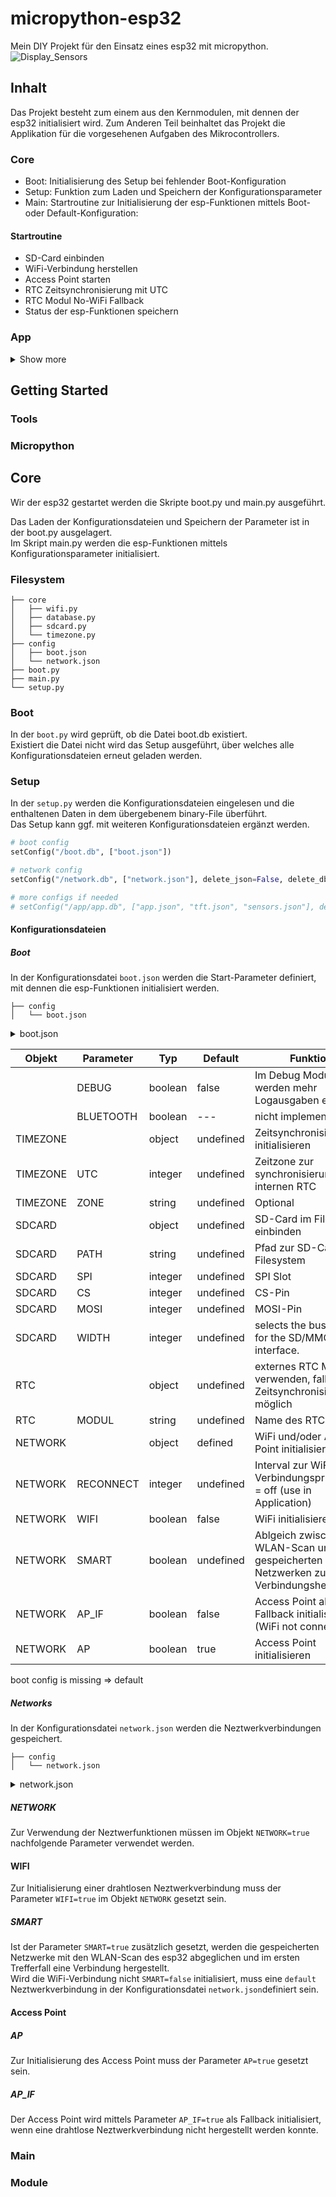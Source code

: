 # micropython-esp32
Mein DIY Projekt für den Einsatz eines esp32 mit micropython.\
![Display_Sensors](https://user-images.githubusercontent.com/91437265/144920786-8a60ea24-bfb9-463e-80cc-e4714e166f22.jpg)

## Inhalt
Das Projekt besteht zum einem aus den Kernmodulen, mit dennen der esp32 initialisiert wird.
Zum Anderen Teil beinhaltet das Projekt die Applikation für die vorgesehenen Aufgaben des Mikrocontrollers.

### Core

* Boot:		Initialisierung des Setup bei fehlender Boot-Konfiguration
* Setup:	Funktion zum Laden und Speichern der Konfigurationsparameter
* Main:		Startroutine zur Initialisierung der esp-Funktionen mittels Boot- oder Default-Konfiguration:

#### Startroutine

* SD-Card einbinden
* WiFi-Verbindung herstellen
* Access Point starten
* RTC Zeitsynchronisierung mit UTC
* RTC Modul No-WiFi Fallback
* Status der esp-Funktionen speichern

### App
<details><summary>Show more</summary>


* Sensoren:		Klasse zur Initialisierung von Sensoren mit I2C, UART
* Scoring:		Klasse zur Auswertung der Sensoren-Messwerte
* Display:  	Klasse zur Verwendung des SPI-Display Treiber ILI9341
* Lightstrip: 	Klasse zur Verwendung von Neopixel
* Applikation:	Funktionsablauf der Anwendung

	#### Initialisierung
	* Konfiguration:	Laden der Applikations-Konfiguration		
	* Sensoren:			Initialisierung und Steuerung der Sensoren mittels Konfigurationsparameter		
	* Lightstrip:		Initialisierung des Lightstrip mittels Konfigurationsparameter		
	* Display:			Initialisierung und Steuerung des Display mittels Konfigurationsparameter
	
	#### Schleifen
	* Speichern der Sensoren-Meßwerte
	* Prüfen und Wiederherstellen der WiFi-Verbindung
	* Displayausgabe der Uhrzeit, Verbindungsstatus, Sensoren-Messwerte und Warnungen
	* TODO: Speichern der Sensoren-Messwerte in einer CSV-Datei
	
	#### Features
	* Leuchtstreifen bei Überschreitung von Sensor-Schwellwerten ansteuern
	* Ausgabe von min. und max. Werten für Temperatur, CO2
	* Ausgabe der Differenz zum letzten Messwert
	* Zeitgesteuertes Zurücksetzen der min. und max. Werte
</details>	

## Getting Started

### Tools

### Micropython

## Core
Wir der esp32 gestartet werden die Skripte boot.py und main.py ausgeführt.

Das Laden der Konfigurationsdateien und Speichern der Parameter ist in der boot.py ausgelagert.\
Im Skript main.py werden die esp-Funktionen mittels Konfigurationsparameter initialisiert.


### Filesystem
```
├── core
│   ├── wifi.py
│   ├── database.py
│   ├── sdcard.py
│   └── timezone.py
├── config
│   ├── boot.json
│   └── network.json
├── boot.py
├── main.py
└── setup.py
```

### Boot
In der ```boot.py``` wird geprüft, ob die Datei boot.db existiert.\
Existiert die Datei nicht wird das Setup ausgeführt, über welches alle Konfigurationsdateien erneut geladen werden.

### Setup
In der ```setup.py``` werden die Konfigurationsdateien eingelesen und die enthaltenen Daten in dem übergebenem binary-File überführt.\
Das Setup kann ggf. mit weiteren Konfigurationsdateien ergänzt werden.
```python
# boot config
setConfig("/boot.db", ["boot.json"])

# network config
setConfig("/network.db", ["network.json"], delete_json=False, delete_db=True)

# more configs if needed
# setConfig("/app/app.db", ["app.json", "tft.json", "sensors.json"], delete_json=False, delete_db=True)
```

#### Konfigurationsdateien

##### Boot
In der Konfigurationsdatei ```boot.json``` werden die Start-Parameter definiert, mit dennen die esp-Funktionen initialisiert werden.

```
├── config
│   └── boot.json
```
<details><summary>boot.json</summary>
<p>

	{
	    "DEBUG"   : true,
	    "TIMEZONE": {
		"UTC"     : 1,
		"ZONE"    : "MESZ - Mitteleuropäische Winterzeit (UTC+1)",
		"SUMMMER" : 3,
		"WINTER"  : 10
	    },
	    "DEVICE" : {
		"TYPE"   : "ESP32-WROVER",
		"BRAND"  : "Tonysa",
		"MODEL"  : "TTGO T8 V1.7.1",
		"PSRAM"  : "8MB",
		"FLASH"  : "4MB",
		"SDCARD" : "Mount on SPI Slot 1",
		"SDSLOT" : "Slot 1 mosi=15, sck=14, dat1=4, dat2=12",
		"SDPINS" : "Pins cs=13, miso=2"
	    },
	    "SDCARD" : {
		"SPI"  : 1,
		"CS"   : 13,
		"MOSI" : 2,
		"PATH" : "/sd"
	    },
	    "RTC" : {
		"MODUL" : "DS1307"
	    },
	    "NETWORK" : {
		"RECONNECT" : 7200,
		"DATABASE"  : "/network.db",
		"DEFAULT"   : "default",
		"WIFI"      : false,
		"SMART"     : true,
		"AP_IF"     : false,
		"AP"        : false
	    },
	     "I2C" : {
		"SLOT" : 1,
		"SDA"  : 21,
		"SCL"  : 22,
		"FREQ" : 400000
	    }
	}

</p>
</details>

| Objekt     | Parameter | Typ     | Default   | Funktion                                                                              |
|------------|-----------|---------|-----------|---------------------------------------------------------------------------------------|
|            | DEBUG     | boolean | false     | Im Debug Modus werden mehr Logausgaben erzeugt                                        |
|            | BLUETOOTH | boolean | ---       | nicht implementiert                                                                   |
| TIMEZONE   |           | object  | undefined | Zeitsynchronisierung initialisieren                                                   |
| TIMEZONE   | UTC       | integer | undefined | Zeitzone zur synchronisierung des internen RTC                                        |
| TIMEZONE   | ZONE      | string  | undefined | Optional                                                                              |
| SDCARD     |           | object  | undefined | SD-Card im Filesystem einbinden                                                       |
| SDCARD     | PATH      | string  | undefined | Pfad zur SD-Card im Filesystem                                                        |
| SDCARD     | SPI       | integer | undefined | SPI Slot                                                                              |
| SDCARD     | CS        | integer | undefined | CS-Pin                                                                                |
| SDCARD     | MOSI      | integer | undefined | MOSI-Pin                                                                              |
| SDCARD     | WIDTH     | integer | undefined | selects the bus width for the SD/MMC interface.                                       |
| RTC        |           | object  | undefined | externes RTC Modul verwenden, falls keine Zeitsynchronisierung möglich                |
| RTC        | MODUL     | string  | undefined | Name des RTC Modul                                                                    |
| NETWORK    |           | object  | defined   | WiFi und/oder Access Point initialisieren                                             |
| NETWORK    | RECONNECT | integer | undefined | Interval zur WiFi Verbindungsprüfung, 0 = off (use in Application)                    |
| NETWORK    | WIFI      | boolean | false     | WiFi initialisieren                                                                   |
| NETWORK    | SMART     | boolean | undefined | Ablgeich zwischen WLAN-Scan und gespeicherten Netzwerken zur Verbindungsherstellung   |
| NETWORK    | AP_IF     | boolean | false     | Access Point als Fallback initialisieren (WiFi not connected)                         |
| NETWORK    | AP        | boolean | true      | Access Point initialisieren                                                           |

boot config is missing => default

##### Networks
In der Konfigurationsdatei ```network.json``` werden die Neztwerkverbindungen gespeichert.
```
├── config
│   └── network.json
```
<details><summary>network.json</summary>
<p>
	
	```
	{
	    "default" : {
		    "essid"     : "router",
		    "password"  : "7612536812763",
		    "static_ip" : false,
		    "ip"        : "192.168.2.1",
		    "subnet"    : "255.255.255.0",
		    "gateway"   : "192.168.2.1",
		    "dns"       : "192.168.2.1"
	     },
	     "WLAN-001" : {
		    "essid"     : "WLAN-001",
		    "password"  : "09128309809",
		    "static_ip" : true,
		    "ip"        : "192.168.2.1",
		    "subnet"    : "255.255.255.0",
		    "gateway"   : "192.168.2.1",
		    "dns"       : "192.168.2.1"
	      },
	     "Hotspot" : {
		    "essid"     : "Hotspot",
		    "password"  : "9812739812"
	      }
	}
	```
</p>
</details>

##### NETWORK
Zur Verwendung der Neztwerfunktionen müssen im Objekt ```NETWORK=true``` nachfolgende Parameter verwendet werden.


#### WIFI
Zur Initialisierung einer drahtlosen Neztwerkverbindung muss der Parameter ```WIFI=true``` im Objekt ```NETWORK``` gesetzt sein.
##### SMART
Ist der Parameter ```SMART=true``` zusätzlich gesetzt, werden die gespeicherten Netzwerke mit den WLAN-Scan des esp32 abgeglichen und im ersten Trefferfall eine Verbindung hergestellt.\
Wird die WiFi-Verbindung nicht ```SMART=false``` initialisiert, muss eine ```default``` Neztwerkverbindung in der Konfigurationsdatei ```network.json```definiert sein.

#### Access Point

##### AP
Zur Initialisierung des Access Point muss der Parameter ```AP=true``` gesetzt sein.

##### AP_IF
Der Access Point wird mittels Parameter ```AP_IF=true``` als Fallback initialisiert, wenn eine drahtlose Neztwerkverbindung nicht hergestellt werden konnte.

### Main

### Module

